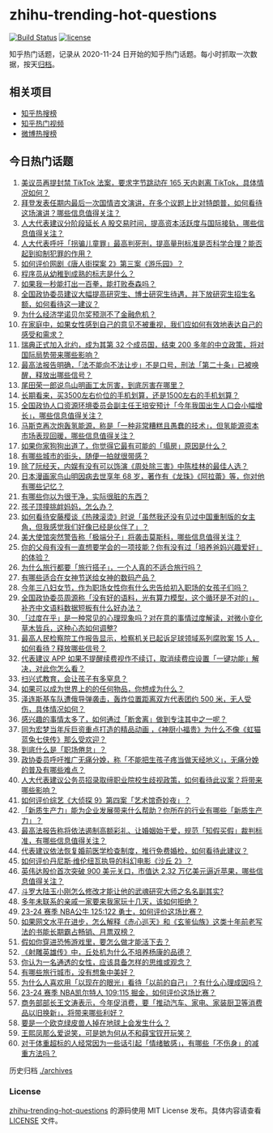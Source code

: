 # zhihu-trending-hot-questions

[![Build Status](https://github.com/justjavac/zhihu-trending-hot-questions/workflows/ci/badge.svg?branch=master)](https://github.com/justjavac/zhihu-trending-hot-questions/actions)
[![license](https://img.shields.io/github/license/justjavac/zhihu-trending-hot-questions)](https://github.com/justjavac/zhihu-trending-hot-questions/blob/master/LICENSE)

知乎热门话题，记录从 2020-11-24
日开始的知乎热门话题。每小时抓取一次数据，按天[归档](./archives)。

## 相关项目

- [知乎热搜榜](https://github.com/justjavac/zhihu-trending-top-search)
- [知乎热门视频](https://github.com/justjavac/zhihu-trending-hot-video)
- [微博热搜榜](https://github.com/justjavac/weibo-trending-hot-search)

## 今日热门话题

<!-- BEGIN -->
<!-- 最后更新时间 Sat Mar 09 2024 01:09:37 GMT+0800 (China Standard Time) -->

1. [美议员再提封禁 TikTok 法案，要求字节跳动在 165 天内剥离 TikTok，具体情况如何？](https://www.zhihu.com/question/647591058)
1. [拜登发表任期内最后一次国情咨文演讲，在多个议题上比对特朗普，如何看待这场演讲？哪些信息值得关注？](https://www.zhihu.com/question/647595011)
1. [人大代表建议分阶段延长 A 股交易时间，提高资本活跃度与国际接轨，哪些信息值得关注？](https://www.zhihu.com/question/647595962)
1. [人大代表呼吁「拐骗儿童罪」最高判死刑，提高量刑标准是否科学合理？能否起到抑制犯罪的作用？](https://www.zhihu.com/question/647544722)
1. [如何评价网剧《唐人街探案 2》第三案《游乐园》？](https://www.zhihu.com/question/647183824)
1. [程序员从幼稚到成熟的标志是什么？](https://www.zhihu.com/question/642449547)
1. [如果我一秒能打出一百拳，能打败泰森吗？](https://www.zhihu.com/question/590326585)
1. [全国政协委员建议大幅提高研究生、博士研究生待遇，并下放研究生招生名额，如何看待这一建议？](https://www.zhihu.com/question/647595802)
1. [为什么经济学诺贝尔奖预测不了金融危机？](https://www.zhihu.com/question/523298037)
1. [在家庭中，如果女性感到自己的意见不被重视，我们应如何有效地表达自己的感受和需求？](https://www.zhihu.com/question/645945757)
1. [瑞典正式加入北约，成为其第 32 个成员国，结束 200 多年的中立政策，将对国际局势带来哪些影响？](https://www.zhihu.com/question/647537586)
1. [最高法报告明确，「法不能向不法让步」不是口号，刑法「第二十条」已被唤醒，释放出哪些信号？](https://www.zhihu.com/question/647545581)
1. [尾田荣一郎说鸟山明画工太厉害，到底厉害在哪里？](https://www.zhihu.com/question/49937813)
1. [长期看来，买3500左右价位的手机划算，还是1500左右的手机划算？](https://www.zhihu.com/question/636349041)
1. [全国政协人口资源环境委员会副主任王培安预计「今年我国出生人口会小幅增长」，哪些信息值得关注？](https://www.zhihu.com/question/647476921)
1. [马斯克再次炮轰氢能源，称是「一种非常糟糕且愚蠢的技术」，但氢能源资本市场表现回暖，哪些信息值得关注？](https://www.zhihu.com/question/647138187)
1. [如果你家狗狗出道了，你觉得它最有可能的「塌房」原因是什么？](https://www.zhihu.com/question/646471538)
1. [有哪些城市的街头，随便一拍就很带感？](https://www.zhihu.com/question/647003957)
1. [除了阮经天，内娱有没有可以饰演《周处除三害》中陈桂林的最佳人选？](https://www.zhihu.com/question/646986446)
1. [日本漫画家鸟山明因病去世享年 68 岁，著作有《龙珠》《阿拉蕾》等，你对他有哪些记忆？](https://www.zhihu.com/question/647550746)
1. [有哪些你以为很干净，实际很脏的东西？](https://www.zhihu.com/question/617131433)
1. [孩子顶撞挑衅妈妈，怎么办？](https://www.zhihu.com/question/647252118)
1. [如何看待安藤樱谈《热辣滚烫》时说「虽然我还没有见过中国重制版的女主角，但我感觉我们好像已经是伙伴了」？](https://www.zhihu.com/question/647429136)
1. [美大使馆突然警告称「极端分子」将袭击莫斯科，哪些信息值得关注？](https://www.zhihu.com/question/647549424)
1. [你的父母有没有一直想要学会的一项技能？你有没有过「培养爸妈兴趣爱好」的体验？](https://www.zhihu.com/question/646639857)
1. [为什么旅行都要「旅行搭子」，一个人真的不适合旅行吗？](https://www.zhihu.com/question/646983461)
1. [有哪些适合在女神节送给女神的数码产品？](https://www.zhihu.com/question/647544907)
1. [今年三八妇女节，作为职场女性你有什么忠告给初入职场的女孩子们吗？](https://www.zhihu.com/question/645935277)
1. [全国政协委员周源称「没有好的语料，光有算力模型，这个循环是不对的」，补齐中文语料数据短板有什么好办法？](https://www.zhihu.com/question/647037145)
1. [「过度在乎」是一种常见的心理现象吗？对在意的事情过度解读，对微小变化草木皆兵，这种心态如何调整?](https://www.zhihu.com/question/647289720)
1. [最高人民检察院工作报告显示，检察机关已起诉足球领域系列腐败案 15 人，如何看待？释放哪些信号？](https://www.zhihu.com/question/647547686)
1. [代表建议 APP 如果不提醒续费视作不续订，取消续费应设置「一键功能」解决，对此你怎么看？](https://www.zhihu.com/question/647466785)
1. [扫兴式教育，会让孩子有多窒息？](https://www.zhihu.com/question/639331795)
1. [如果可以成为世界上的的任何物品，你想成为什么？](https://www.zhihu.com/question/640123882)
1. [泽连斯基车队遭俄导弹袭击，轰炸位置距离双方代表团约 500 米，无人受伤，具体情况如何？](https://www.zhihu.com/question/647450231)
1. [感兴趣的事情太多了，如何通过「断舍离」做到专注其中之一呢？](https://www.zhihu.com/question/646827680)
1. [同为宏梦当年斥巨资重点打造的精品动画 ，《神厨小福贵》为什么不像《虹猫蓝兔七侠传》那么受欢迎？](https://www.zhihu.com/question/646914271)
1. [到底什么是「职场倦怠」？](https://www.zhihu.com/question/646576306)
1. [政协委员呼吁推广无痛分娩，称「不能把生孩子疼当做天经地义」，无痛分娩的普及有哪些难点？](https://www.zhihu.com/question/647599573)
1. [人大代表建议公务员招录取缔职业院校生歧视政策，如何看待此议案？将带来哪些影响？](https://www.zhihu.com/question/647309988)
1. [如何评价综艺《大侦探 9》第四案「艺术馆奇妙夜」？](https://www.zhihu.com/question/647293440)
1. [「新质生产力」能为企业发展带来什么帮助？你所在的行业有哪些「新质生产力」？](https://www.zhihu.com/question/646989471)
1. [最高法报告称将依法遏制高额彩礼、让婚姻始于爱，规范「知假买假」裁判标准，有哪些信息值得关注？](https://www.zhihu.com/question/647545216)
1. [代表建议依法恢复婚前医学检查制度，推行免费婚检，如何看待此建议？](https://www.zhihu.com/question/647542146)
1. [如何评价丹尼斯·维伦纽瓦执导的科幻电影《沙丘 2》？](https://www.zhihu.com/question/647202668)
1. [英伟达股价首次突破 900 美元关口，市值达 2.32 万亿美元逼近苹果，哪些信息值得关注？](https://www.zhihu.com/question/647555861)
1. [斗罗大陆玉小刚怎么修改才能让他的武魂研究大师之名名副其实?](https://www.zhihu.com/question/647419315)
1. [多年未联系的亲戚一家要来我家玩十几天，该如何拒绝？](https://www.zhihu.com/question/575811680)
1. [23-24 赛季 NBA公牛 125:122 勇士，如何评价这场比赛？](https://www.zhihu.com/question/647551536)
1. [如果网文水平在进步，怎么解释《赤心巡天》和《玄鉴仙族》这类十年前老写法的书能长期霸占畅销、月票双榜？](https://www.zhihu.com/question/647463078)
1. [假如你穿进恐怖游戏里，要怎么做才能活下去？](https://www.zhihu.com/question/647207882)
1. [《射雕英雄传》中，丘处机为什么不培养杨康的品德？](https://www.zhihu.com/question/605910655)
1. [你认为一名通透的女性，应该具备怎样的思维或观念？](https://www.zhihu.com/question/645945668)
1. [有哪些旅行城市，没有想象中美好？](https://www.zhihu.com/question/647003743)
1. [为什么人喜欢用「以现在的眼光」看待「以前的自己」？有什么心理成因吗？](https://www.zhihu.com/question/647078058)
1. [23-24 赛季 NBA凯尔特人 109:115 掘金，如何评价这场比赛？](https://www.zhihu.com/question/647551526)
1. [商务部部长王文涛表示，今年促消费，要「推动汽车、家电、家装厨卫等消费品以旧换新」，将带来哪些利好？](https://www.zhihu.com/question/647427601)
1. [要是一个欧克绿皮兽人掉在地球上会发生什么？](https://www.zhihu.com/question/65522514)
1. [王熙凤那么爱说笑，可是她为何从不和薛宝钗开玩笑？](https://www.zhihu.com/question/647108012)
1. [对于体重超标的人经常因为一些话引起「情绪敏感」，有哪些「不伤身」的减重方法吗？](https://www.zhihu.com/question/647539946)

<!-- END -->

历史归档 [./archives](./archives)

### License

[zhihu-trending-hot-questions](https://github.com/justjavac/zhihu-trending-hot-questions)
的源码使用 MIT License 发布。具体内容请查看 [LICENSE](./LICENSE) 文件。

